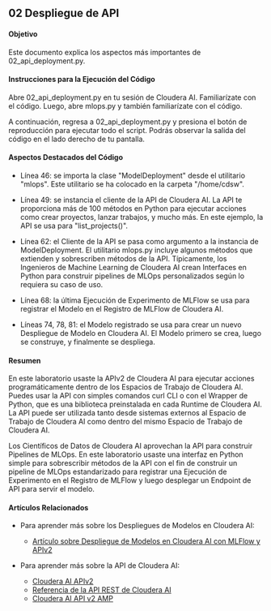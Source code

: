 ## 02 Despliegue de API

#### Objetivo

Este documento explica los aspectos más importantes de 02_api_deployment.py.

#### Instrucciones para la Ejecución del Código

Abre 02_api_deployment.py en tu sesión de Cloudera AI. Familiarízate con el código. Luego, abre mlops.py y también familiarízate con el código.

A continuación, regresa a 02_api_deployment.py y presiona el botón de reproducción para ejecutar todo el script. Podrás observar la salida del código en el lado derecho de tu pantalla.

#### Aspectos Destacados del Código

* Línea 46: se importa la clase "ModelDeployment" desde el utilitario "mlops". Este utilitario se ha colocado en la carpeta "/home/cdsw".

* Línea 49: se instancia el cliente de la API de Cloudera AI. La API te proporciona más de 100 métodos en Python para ejecutar acciones como crear proyectos, lanzar trabajos, y mucho más. En este ejemplo, la API se usa para "list_projects()".

* Línea 62: el Cliente de la API se pasa como argumento a la instancia de ModelDeployment. El utilitario mlops.py incluye algunos métodos que extienden y sobrescriben métodos de la API. Típicamente, los Ingenieros de Machine Learning de Cloudera AI crean Interfaces en Python para construir pipelines de MLOps personalizados según lo requiera su caso de uso.

* Línea 68: la última Ejecución de Experimento de MLFlow se usa para registrar el Modelo en el Registro de MLFlow de Cloudera AI.

* Líneas 74, 78, 81: el Modelo registrado se usa para crear un nuevo Despliegue de Modelo en Cloudera AI. El Modelo primero se crea, luego se construye, y finalmente se despliega.

#### Resumen

En este laboratorio usaste la APIv2 de Cloudera AI para ejecutar acciones programáticamente dentro de los Espacios de Trabajo de Cloudera AI. Puedes usar la API con simples comandos curl CLI o con el Wrapper de Python, que es una biblioteca preinstalada en cada Runtime de Cloudera AI. La API puede ser utilizada tanto desde sistemas externos al Espacio de Trabajo de Cloudera AI como dentro del mismo Espacio de Trabajo de Cloudera AI.

Los Científicos de Datos de Cloudera AI aprovechan la API para construir Pipelines de MLOps. En este laboratorio usaste una interfaz en Python simple para sobrescribir métodos de la API con el fin de construir un pipeline de MLOps estandarizado para registrar una Ejecución de Experimento en el Registro de MLFlow y luego desplegar un Endpoint de API para servir el modelo.

#### Artículos Relacionados

* Para aprender más sobre los Despliegues de Modelos en Cloudera AI:
  * [Artículo sobre Despliegue de Modelos en Cloudera AI con MLFlow y APIv2](https://community.cloudera.com/t5/Community-Articles/CML-Model-Deployment-with-MLFlow-and-APIv2/ta-p/385656)

* Para aprender más sobre la API de Cloudera AI:
  * [Cloudera AI APIv2](https://docs.cloudera.com/machine-learning/cloud/api/topics/ml-api-v2.html)
  * [Referencia de la API REST de Cloudera AI](https://docs.cloudera.com/machine-learning/cloud/rest-api-reference/index.html)
  * [Cloudera AI API v2 AMP](https://github.com/cloudera/CML_AMP_APIv2)
